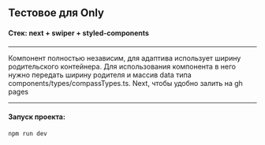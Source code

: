 <h2>Тестовое для Only</h2>
<h4>Стек: next + swiper + styled-сomponents</h4>
<hr/>
<p>Компонент полностью независим, для адаптива использует ширину родительского контейнера. Для использования компонента в него нужно передать ширину родителя и массив data типа components/types/compassTypes.ts. Next, чтобы удобно залить на gh pages</p>
<hr/>
<h4>Запуск проекта:</h4>

```bash
npm run dev
```
